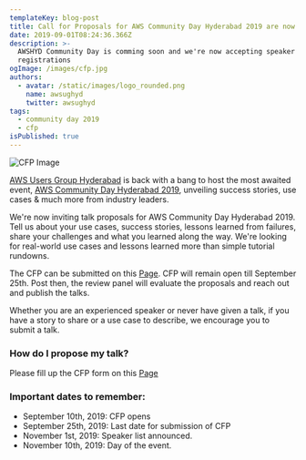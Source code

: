 ```yaml
---
templateKey: blog-post
title: Call for Proposals for AWS Community Day Hyderabad 2019 are now open!
date: 2019-09-01T08:24:36.366Z
description: >-
  AWSHYD Community Day is comming soon and we're now accepting speaker
  registrations
ogImage: /images/cfp.jpg
authors:
  - avatar: /static/images/logo_rounded.png
    name: awsughyd
    twitter: awsughyd
tags:
  - community day 2019
  - cfp
isPublished: true
---
```

![CFP Image](/images/cfp.jpg)

[AWS Users Group Hyderabad](https://www.awsughyd.com/) is back with a bang to host the most awaited event, [AWS Community Day Hyderabad 2019](https://communityday.awsughyd.com), unveiling success stories, use cases & much more from industry leaders.

We're now inviting talk proposals for AWS Community Day Hyderabad 2019. Tell us about your use cases, success stories, lessons learned from failures, share your challenges and what you learned along the way. We're looking for real-world use cases and lessons learned more than simple tutorial rundowns.

The CFP can be submitted on this [Page](/cfp). CFP will remain open till September 25th. Post then, the review panel will evaluate the proposals and reach out and publish the talks.

Whether you are an experienced speaker or never have given a talk, if you have a story to share or a use case to describe, we encourage you to submit a talk.

### How do I propose my talk?

Please fill up the CFP form on this [Page](/cfp)

### Important dates to remember:

* September 10th, 2019: CFP opens
* September 25th, 2019: Last date for submission of CFP
* November 1st, 2019: Speaker list announced.
* November 10th, 2019: Day of the event.
